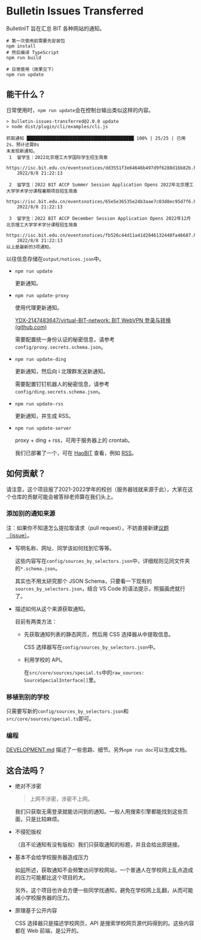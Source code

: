 # Bulletin Issues Transferred

BulletinIT 旨在汇总 BIT 各种网站的通知。

```shell
# 第一次使用前需要先安装包
npm install
# 然后编译 TypeScript
npm run build

# 日常使用（效果见下）
npm run update
```

## 能干什么？

日常使用时，`npm run update`会在控制台输出类似这样的内容。

```
> bulletin-issues-transferred@2.0.0 update
> node dist/plugin/cli/examples/cli.js

抓取通知 ████████████████████████████████████████ 100% | 25/25 | 已用2s，预计还需0s
未发现新通知。
 1  留学生｜2022北京理工大学国际学生招生简章
    https://isc.bit.edu.cn/eventsnotices/dd3551f3e64646b497d9f6288d1bb82b.htm
    2022/8/8 21:22:13

 2  留学生｜2022 BIT ACCP Summer Session Application Opens 2022年北京理工大学学术学分课程暑期项目招生简章
    https://isc.bit.edu.cn/eventsnotices/65e5e36535e24b3aae7c03d8ec95d7f6.htm
    2022/8/8 21:22:13

 3  留学生｜2022 BIT ACCP December Session Application Opens 2022年12月北京理工大学学术学分课程招生简章
    https://isc.bit.edu.cn/eventsnotices/fb526c44d11a41d2846132448fa46687.htm
    2022/8/8 21:22:13
以上是最新的3项通知。
```

以往信息存储在`output/notices.json`中。

- `npm run update`

  更新通知。

- `npm run update-proxy`

  使用代理更新通知。

  [YDX-2147483647/virtual-BIT-network: BIT WebVPN 登录与转换 (github.com)](https://github.com/YDX-2147483647/virtual-BIT-network)

  需要配置统一身份认证的秘密信息，请参考`config/proxy.secrets.schema.json`。

- `npm run update-ding`

  更新通知，然后向 i 北理群发送新通知。

  需要配置钉钉机器人的秘密信息，请参考`config/ding.secrets.schema.json`。

- `npm run update-rss`

  更新通知，并生成 RSS。

- `npm run update-server`

  proxy + ding + rss，可用于服务器上的 crontab。

  我们已部署了一个，可在 [HaoBIT](https://haobit.top/dev/site/notice/) 查看，例如 [RSS](http://haobit.top/dev/feed.rss)。


## 如何贡献？

请注意，这个项目报了2021-2022学年的校创（服务器钱就来源于此），大家在这个仓库的贡献可能会被答辩老师算在我们头上。

### 添加别的通知来源

注：如果你不知道怎么提拉取请求（pull request），不妨直接新建[议题（issue）](https://github.com/YDX-2147483647/bulletin-issues-transferred/issues/new/choose)。

-   写明名称、网址、同学该如何找到它等等。

    这些内容写在`config/sources_by_selectors.json`中，详细规则见同文件夹的`*.schema.json`。

    其实也不用太研究那个 JSON Schema，只要看一下现有的`sources_by_selectors.json`，结合 VS Code 的语法提示，照猫画虎就行了。

-   描述如何从这个来源获取通知。

    目前有两类方法：

    -   先获取通知列表的静态网页，然后用 CSS 选择器从中提取信息。

        CSS 选择器写在`config/sources_by_selectors.json`中。

    -   利用学校的 API。

        在`src/core/sources/special.ts`中的`raw_sources: SourceSpecialInterface[]`里。

### 移植到别的学校

只需要写新的`config/sources_by_selectors.json`和`src/core/sources/special.ts`即可。

### 编程

[DEVELOPMENT.md](./DEVELOPMENT.md) 描述了一些思路、细节。另外`npm run doc`可以生成文档。

## 这合法吗？

-   绝对不涉密

    > 上网不涉密，涉密不上网。

    我们只获取无需登录就能访问到的通知。一般人用搜索引擎都能找到这些页面，只是比较麻烦。

-   不侵犯版权

    （且不论通知有没有版权）我们只获取通知的标题，并且会给出原链接。

-   基本不会给学校服务器造成压力

    如[前](#添加别的通知来源)所述，获取通知不会频繁访问学校网站，一个普通人在学校网上乱点造成的压力可能都比这个项目的大。

    另外，这个项目也许会方便一些同学找通知，避免在学校网上乱翻，从而可能减小学校服务器的压力。

-   原理基于公开内容

    CSS 选择器只是描述学校网页，API 是搜索学校网页源代码得到的。这些内容都在 Web 前端，是公开的。

